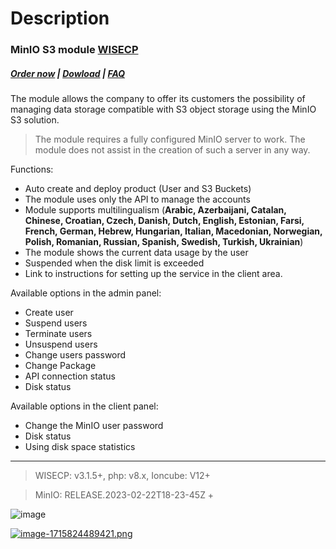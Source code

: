 # Description

### MinIO S3 module **[WISECP](https://puqcloud.com/link.php?id=78)** 

#####  [Order now](https://puqcloud.com/wisecp-module-minio-s3.php) | [Dowload](https://download.puqcloud.com/WISECP/Product/PUQ_WISECP-MinIO-S3/) | [FAQ](https://faq.puqcloud.com/)

The module allows the company to offer its customers the possibility of managing data storage compatible with S3 object storage using the MinIO S3 solution.

>The module requires a fully configured MinIO server to work. The module does not assist in the creation of such a server in any way.

Functions:
- Auto create and deploy product (User and S3 Buckets)
- The module uses only the API to manage the accounts
- Module supports multilingualism (**Arabic, Azerbaijani, Catalan, Chinese, Croatian, Czech, Danish, Dutch, English, Estonian, Farsi, French, German, Hebrew, Hungarian, Italian, Macedonian, Norwegian, Polish, Romanian, Russian, Spanish, Swedish, Turkish, Ukrainian**)
- The module shows the current data usage by the user
- Suspended when the disk limit is exceeded
- Link to instructions for setting up the service in the client area.

Available options in the admin panel:
- Create user
- Suspend users
- Terminate users
- Unsuspend users
- Change users password
- Change Package
- API connection status
- Disk status

Available options in the client panel:
- Change the MinIO user password
- Disk status
- Using disk space statistics


- - - - - -

>WISECP: v3.1.5+, php: v8.x, Ioncube: V12+

>MinIO: RELEASE.2023-02-22T18-23-45Z +

![image](https://github.com/PUQ-sp-z-o-o/WISECP-Module-MinIO-S3/assets/81689153/ed960d0b-7ff1-44e5-a401-78c0ed89d719)

[![image-1715824489421.png](https://doc.puq.info/uploads/images/gallery/2024-05/scaled-1680-/image-1715824489421.png)](https://doc.puq.info/uploads/images/gallery/2024-05/image-1715824489421.png)
